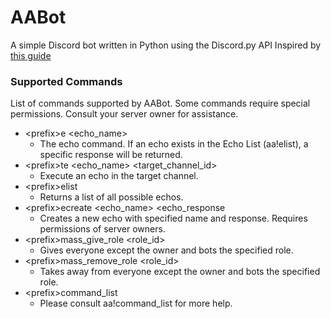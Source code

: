 # AABot
A simple Discord bot written in Python using the Discord.py API
Inspired by [this guide](https://realpython.com/how-to-make-a-discord-bot-python/#how-to-make-a-discord-bot-in-python)

### Supported Commands
List of commands supported by AABot. Some commands require special permissions. Consult your server owner for assistance.
* \<prefix>e <echo_name>
  * The echo command. If an echo exists in the Echo List (aa!elist), a specific response will be returned.
* \<prefix>te <echo_name> <target_channel_id>
  * Execute an echo in the target channel.
* \<prefix>elist
  * Returns a list of all possible echos.
* \<prefix>ecreate <echo_name> <echo_response
  * Creates a new echo with specified name and response. Requires permissions of server owners.
* \<prefix>mass_give_role <role_id>
  * Gives everyone except the owner and bots the specified role.
* \<prefix>mass_remove_role <role_id>
  * Takes away from everyone except the owner and bots the specified role.
* \<prefix>command_list
  * Please consult aa!command_list for more help.
